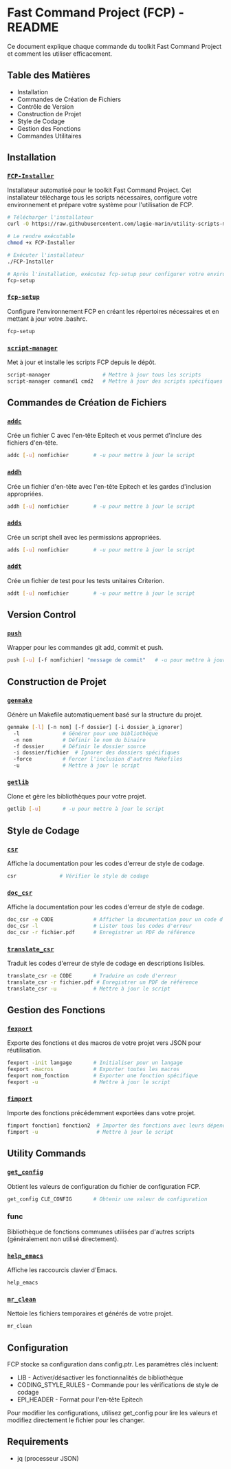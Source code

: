# Fast Command Project (FCP) - README

Ce document explique chaque commande du toolkit Fast Command Project et comment les utiliser efficacement.

## Table des Matières

- Installation
- Commandes de Création de Fichiers
- Contrôle de Version
- Construction de Projet
- Style de Codage
- Gestion des Fonctions
- Commandes Utilitaires

## Installation

### [`FCP-Installer`](./FCP-Installer)
Installateur automatisé pour le toolkit Fast Command Project. Cet installateur télécharge tous les scripts nécessaires, configure votre environnement et prépare votre système pour l'utilisation de FCP.

```bash
# Télécharger l'installateur
curl -O https://raw.githubusercontent.com/lagie-marin/utility-scripts-manager/main/download.ptr

# Le rendre exécutable
chmod +x FCP-Installer

# Exécuter l'installateur
./FCP-Installer

# Après l'installation, exécutez fcp-setup pour configurer votre environnement
fcp-setup
```

### [`fcp-setup`](fcp-setup)

Configure l'environnement FCP en créant les répertoires nécessaires et en mettant à jour votre .bashrc.
```bash
fcp-setup
```

### [`script-manager`](script-manager)

Met à jour et installe les scripts FCP depuis le dépôt.
```bash
script-manager                 # Mettre à jour tous les scripts
script-manager command1 cmd2   # Mettre à jour des scripts spécifiques
```

## Commandes de Création de Fichiers
### [`addc`](addc)
Crée un fichier C avec l'en-tête Epitech et vous permet d'inclure des fichiers d'en-tête.
```bash
addc [-u] nomfichier        # -u pour mettre à jour le script
```
### [`addh`](addh)
Crée un fichier d'en-tête avec l'en-tête Epitech et les gardes d'inclusion appropriées.
```bash
addh [-u] nomfichier        # -u pour mettre à jour le script
```
### [`adds`](adds)
Crée un script shell avec les permissions appropriées.
```bash
adds [-u] nomfichier        # -u pour mettre à jour le script
```
### [`addt`](addt)
Crée un fichier de test pour les tests unitaires Criterion.
```bash
addt [-u] nomfichier        # -u pour mettre à jour le script
```

## Version Control
### [`push`](push)
Wrapper pour les commandes git add, commit et push.
```bash
push [-u] [-f nomfichier] "message de commit"   # -u pour mettre à jour, -f pour spécifier un fichier
```

## Construction de Projet
### [`genmake`](genmake)
Génère un Makefile automatiquement basé sur la structure du projet.

```bash
genmake [-l] [-n nom] [-f dossier] [-i dossier_à_ignorer]
  -l              # Générer pour une bibliothèque
  -n nom          # Définir le nom du binaire
  -f dossier      # Définir le dossier source
  -i dossier/fichier  # Ignorer des dossiers spécifiques
  -force          # Forcer l'inclusion d'autres Makefiles
  -u              # Mettre à jour le script
```

### [`getlib`](getlib)
Clone et gère les bibliothèques pour votre projet.
```bash
getlib [-u]       # -u pour mettre à jour le script
```

## Style de Codage
### [`csr`](csr)
Affiche la documentation pour les codes d'erreur de style de codage.
```bash
csr              # Vérifier le style de codage
```
### [`doc_csr`](doc_csr)

Affiche la documentation pour les codes d'erreur de style de codage.
```bash
doc_csr -e CODE             # Afficher la documentation pour un code d'erreur
doc_csr -l                  # Lister tous les codes d'erreur
doc_csr -r fichier.pdf      # Enregistrer un PDF de référence
```
### [`translate_csr`](translate_csr)
Traduit les codes d'erreur de style de codage en descriptions lisibles.
```bash
translate_csr -e CODE       # Traduire un code d'erreur
translate_csr -r fichier.pdf # Enregistrer un PDF de référence
translate_csr -u            # Mettre à jour le script
```

## Gestion des Fonctions
### [`fexport`](fexport)
Exporte des fonctions et des macros de votre projet vers JSON pour réutilisation.
```bash
fexport -init langage       # Initialiser pour un langage
fexport -macros             # Exporter toutes les macros
fexport nom_fonction        # Exporter une fonction spécifique
fexport -u                  # Mettre à jour le script
```
### [`fimport`](fimport)
Importe des fonctions précédemment exportées dans votre projet.
```bash
fimport fonction1 fonction2  # Importer des fonctions avec leurs dépendances
fimport -u                   # Mettre à jour le script
```

## Utility Commands

### [`get_config`](get_config)
Obtient les valeurs de configuration du fichier de configuration FCP.
```bash
get_config CLE_CONFIG       # Obtenir une valeur de configuration
```

### func
Bibliothèque de fonctions communes utilisées par d'autres scripts (généralement non utilisé directement).

### [`help_emacs`](help_emacs)
Affiche les raccourcis clavier d'Emacs.
```bash
help_emacs
```
### [`mr_clean`](mr_clean)
Nettoie les fichiers temporaires et générés de votre projet.
```bash
mr_clean
```
## Configuration
FCP stocke sa configuration dans config.ptr. Les paramètres clés incluent:

- LIB - Activer/désactiver les fonctionnalités de bibliothèque
- CODING_STYLE_RULES - Commande pour les vérifications de style de codage
- EPI_HEADER - Format pour l'en-tête Epitech

Pour modifier les configurations, utilisez get_config pour lire les valeurs et modifiez directement le fichier pour les changer.

## Requirements

- jq (processeur JSON)